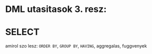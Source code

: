 # DML utasitasok 3. resz:


# SELECT

amirol szo lesz: `ORDER BY`, `GROUP BY`, `HAVING`, aggregalas, fuggvenyek 



  
